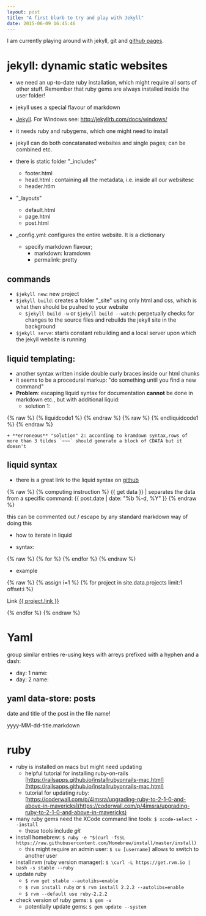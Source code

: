 ```yaml
---
layout: post
title: "A first blurb to try and play with Jekyll"
date: 2015-06-09 16:45:46 
---
```

I am currently playing around with jekyll, git and [github pages](https://www.github.com).

# jekyll: dynamic static websites

- we need an up-to-date ruby installation, which might require all sorts of other stuff. Remember that ruby gems are always installed inside the user folder!

- jekyll uses a special flavour of markdown
- [Jekyll](http://jekyllrb.com/). For Windows see: http://jekyllrb.com/docs/windows/ 
- it needs ruby and rubygems, which one might need to install
- jekyll can do both concatanated websites and single pages; can be combined etc. 

- there is static folder "_includes"
	+ footer.html
	+ head.html : containing all the metadata, i.e. <head></head> inside all our websitesc
	+ header.htlm
- "_layouts"
	+ default.html
	+ page.html
	+ post.html

- _config.yml: configures the entire website. It is a dictionary
	+ specify markdown flavour;
		* markdown: kramdown
		* permalink: pretty

## commands

- `$jekyll new`: new project
- `$jekyll build`: creates a folder "_site" using only html and css, which is what then should be pushed to your website
    + `$jekyll build -w` or `$jekyll build --watch`: perpetually checks for changes to the source files and rebuilds the jekyll site in the background
- `$jekyll serve`: starts constant rebuilding and a local server upon which the jekyll website is running


## liquid templating:

- another syntax written inside double curly braces inside our html chunks
- it seems to be a procedural markup: "do something until you find a new command"
-  **Problem**: escaping liquid syntax for documentation **cannot** be done in markdown etc., but with additional liquid:
    + solution 1:  

{% raw %} {% liquidcode1 %} {% endraw %}
{% raw %} {% endliquidcode1 %} {% endraw %}


    + **erroneous** "solution" 2: according to kramdown syntax,rows of more than 3 tildes `~~~` should generate a block of CDATA but it doesn't


## liquid syntax

- there is a great link to the liquid syntax on [github](https://github.com/Shopify/liquid/wiki/Liquid-for-Designers)

{% raw %}
     {% computing instruction %}
     {{ get data }}
     |  separates the data from a specific command: {{ post.date | date: "%b %-d, %Y" }}
{% endraw %}

this can be commented out / escape by any standard markdown way of doing this

- how to iterate in liquid

- syntax: 

{% raw %}
    {% for %}
    {% endfor %}
{% endraw %}

- example 

{% raw %}
    {% assign i=1 %}
    {% for project in site.data.projects limit:1 offset:i %}
    <p>Link <a href="{{ project.link }}">{{ project.link }}</a></p>
    {% endfor %}
{% endraw %}

# Yaml

group similar entries re-using keys with arreys prefixed with a hyphen and a dash:

- day: 1
  name: 
- day: 2
  name:

## yaml data-store: posts

date and title of the post in the file name!

yyyy-MM-dd-title.markdown

# ruby

- ruby is installed on macs but might need updating
    + helpful tutorial for installing ruby-on-rails [https://railsapps.github.io/installrubyonrails-mac.html](https://railsapps.github.io/installrubyonrails-mac.html)
    + tutorial for updating ruby: [https://coderwall.com/p/4imsra/upgrading-ruby-to-2-1-0-and-above-in-mavericks](https://coderwall.com/p/4imsra/upgrading-ruby-to-2-1-0-and-above-in-mavericks)
- many ruby gems need the XCode command line tools: `$ xcode-select --install`
    + these tools include *git*
- install homebrew: `$ ruby -e "$(curl -fsSL https://raw.githubusercontent.com/Homebrew/install/master/install)`
    + this might require an admin user: `$ su [username]` allows to switch to another user
- install rvm (ruby version manager): `$ \curl -L https://get.rvm.io | bash -s stable --ruby`
- update ruby
    + `$ rvm get stable --autolibs=enable`
    + `$ rvm install ruby` or `$ rvm install 2.2.2 --autolibs=enable`
    + `$ rvm --default use ruby-2.2.2`
- check version of ruby gems: `$ gem -v`
    + potentially update gems: `$ gem update --system`